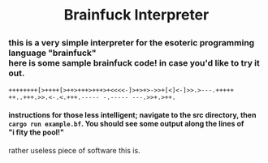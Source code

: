 <h1><p align="center">Brainfuck Interpreter</p></h1>

<h3>this is a very simple interpreter for the esoteric programming language "brainfuck"<br>here is some sample brainfuck code! in case you'd like to try it out.</h3>
<code>++++++++[>++++[>++>+++>+++>+<<<<-]>+>+>->>+[<]<-]>>.>---.+++++ ++..+++.>>.<-.<.+++.----- -.----- ---.>>+.>++.</code>
<h4>instructions for those less intelligent; navigate to the src directory, then <code>cargo run example.bf</code>. You should see some output along the lines of<br>"i fity the pool!"</h4>

rather useless piece of software this is.
